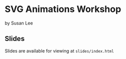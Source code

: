 # SVG Animations Workshop 
by Susan Lee

## Slides
Slides are available for viewing at `slides/index.html`

